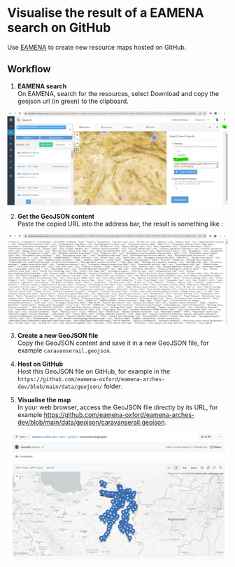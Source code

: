 # Visualise the result of a EAMENA search on GitHub

Use [EAMENA](https://database.eamena.org/) to create new resource maps hosted on GitHub.
## Workflow

1. **EAMENA search**  
On EAMENA, search for the resources, select Download and copy the geojson url (in green) to the clipboard.

![](../../www/geojson-export.png)

2. **Get the GeoJSON content**  
Paste the copied URL into the address bar, the result is something like :

![](../../www/geojson-url.png)

3. **Create a new GeoJSON file**  
Copy the GeoJSON content and save it in a new GeoJSON file, for example `caravanserail.geojson`.

4. **Host on GitHub**  
Host this GeoJSON file on GitHub, for example in the `https://github.com/eamena-oxford/eamena-arches-dev/blob/main/data/geojson/` folder.

5. **Visualise the map**  
In your web browser, access the GeoJSON file directly by its URL, for example https://github.com/eamena-oxford/eamena-arches-dev/blob/main/data/geojson/caravanserail.geojson.
  
![](../../www/geojson-github.png)

